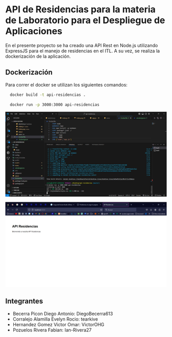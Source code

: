 # API de Residencias para la materia de Laboratorio para el Despliegue de Aplicaciones

En el presente proyecto se ha creado una API Rest en Node.js utilizando ExpressJS para el manejo de residencias en el ITL. A su vez, se realiza la dockerización de la aplicación.

## Dockerización
Para correr el docker se utilizan los siguientes comandos:
```bash
  docker build -t api-residencias .
```
```bash
  docker run -p 3000:3000 api-residencias
```

![Corrida de docker](<Imagen de WhatsApp 2024-10-30 a las 12.06.20_aad7e53e.jpg>)

![API en puerto 3000](<Imagen de WhatsApp 2024-10-30 a las 12.06.34_2178dc09.jpg>)

## Integrantes
- Becerra Picon Diego Antonio: DiegoBecerra613
- Corralejo Alamilla Evelyn Rocio: tearkive
- Hernandez Gomez Victor Omar: VictorOHG
- Pozuelos Rivera Fabian: Ian-Rivera27

